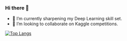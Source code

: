 ### Hi there 👋

<!--
**ruch798/ruch798** is a ✨ _special_ ✨ repository because its `README.md` (this file) appears on your GitHub profile.
-->

<!-- - 🔭 I’m currently working on Periocular Recognition. -->
- 🌱 I’m currently sharpening my Deep Learning skill set.
- 👯 I’m looking to collaborate on Kaggle competitions.

[![Top Langs](https://github-readme-stats.vercel.app/api/top-langs/?username=ruch798&layout=compact)](https://github.com/anuraghazra/github-readme-stats)

<!-- ![Ruchi's github stats](https://github-readme-stats.vercel.app/api?username=ruch798&show_icons=true&hide=contribs,issues)

